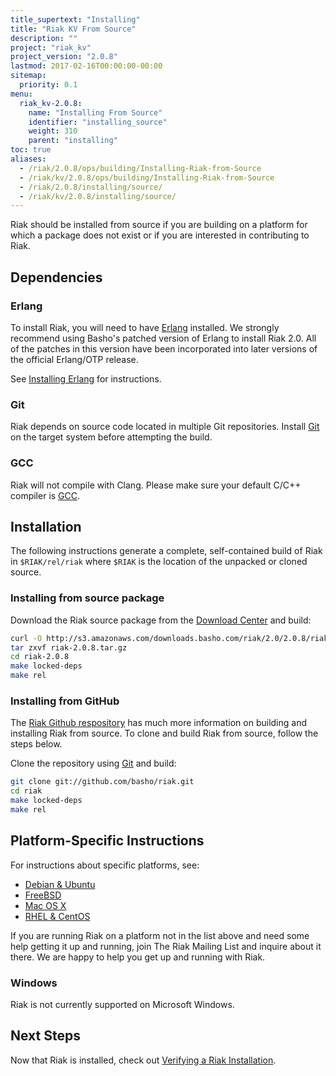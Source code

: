 ```yaml
---
title_supertext: "Installing"
title: "Riak KV From Source"
description: ""
project: "riak_kv"
project_version: "2.0.8"
lastmod: 2017-02-16T00:00:00-00:00
sitemap:
  priority: 0.1
menu:
  riak_kv-2.0.8:
    name: "Installing From Source"
    identifier: "installing_source"
    weight: 310
    parent: "installing"
toc: true
aliases:
  - /riak/2.0.8/ops/building/Installing-Riak-from-Source
  - /riak/kv/2.0.8/ops/building/Installing-Riak-from-Source
  - /riak/2.0.8/installing/source/
  - /riak/kv/2.0.8/installing/source/
---
```


[install source erlang]: {{<baseurl>}}riak/kv/2.0.8/setup/installing/source/erlang
[downloads]: {{<baseurl>}}riak/kv/2.0.8/downloads/
[install debian & ubuntu#source]: {{<baseurl>}}riak/kv/2.0.8/setup/installing/debian-ubuntu/#installing-from-source
[install freebsd#source]: {{<baseurl>}}riak/kv/2.0.8/setup/installing/freebsd/#installing-from-source
[install mac osx#source]: {{<baseurl>}}riak/kv/2.0.8/setup/installing/mac-osx/#installing-from-source
[install rhel & centos#source]: {{<baseurl>}}riak/kv/2.0.8/setup/installing/rhel-centos/#installing-from-source
[install verify]: {{<baseurl>}}riak/kv/2.0.8/setup/installing/verify

Riak should be installed from source if you are building on a platform
for which a package does not exist or if you are interested in
contributing to Riak.

## Dependencies

### Erlang

To install Riak, you will need to have [Erlang](http://www.erlang.org/) installed. We strongly recommend using Basho's patched version of Erlang to install Riak 2.0. All of the patches in this version have been incorporated into later versions of the official Erlang/OTP release.

See [Installing Erlang][install source erlang] for instructions.

### Git

Riak depends on source code located in multiple Git repositories. Install [Git](https://git-scm.com/) on the target system before attempting the build.

### GCC

Riak will not compile with Clang. Please make sure your default C/C++
compiler is [GCC](https://gcc.gnu.org/).

## Installation

The following instructions generate a complete, self-contained build of
Riak in `$RIAK/rel/riak` where `$RIAK` is the location of the unpacked
or cloned source.

### Installing from source package

Download the Riak source package from the [Download Center][downloads] and build:

```bash
curl -O http://s3.amazonaws.com/downloads.basho.com/riak/2.0/2.0.8/riak-2.0.8.tar.gz
tar zxvf riak-2.0.8.tar.gz
cd riak-2.0.8
make locked-deps
make rel
```

### Installing from GitHub

The [Riak Github respository](http://github.com/basho/riak) has much
more information on building and installing Riak from source. To clone
and build Riak from source, follow the steps below.

Clone the repository using [Git](http://git-scm.com) and build:

```bash
git clone git://github.com/basho/riak.git
cd riak
make locked-deps
make rel
```

## Platform-Specific Instructions

For instructions about specific platforms, see:

  * [Debian & Ubuntu][install debian & ubuntu#source]
  * [FreeBSD][install freebsd#source]
  * [Mac OS X][install mac osx#source]
  * [RHEL & CentOS][install rhel & centos#source]

If you are running Riak on a platform not in the list above and need
some help getting it up and running, join The Riak Mailing List and
inquire about it there. We are happy to help you get up and running with
Riak.

### Windows

Riak is not currently supported on Microsoft Windows.

## Next Steps

Now that Riak is installed, check out [Verifying a Riak Installation][install verify].
